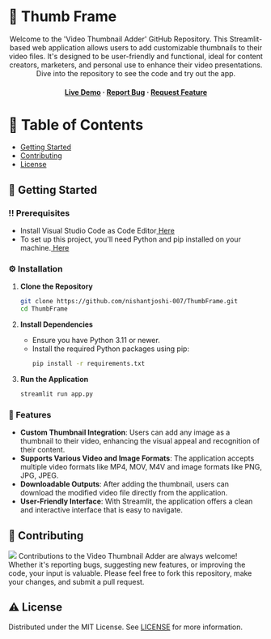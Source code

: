 # :star2: Thumb Frame
<div align='center'>
Welcome to the 'Video Thumbnail Adder' GitHub Repository. This Streamlit-based web application allows users to add customizable thumbnails to their video files. It's designed to be user-friendly and functional, ideal for content creators, marketers, and personal use to enhance their video presentations. Dive into the repository to see the code and try out the app.
<h4> <a href="https://thumbframe.streamlit.app/">Live Demo</a> <span> · </span> <a href="https://github.com/nishantjoshi-007/ThumbFrame/issues">Report Bug</a> <span> · </span> <a href="https://github.com/nishantjoshi-007/ThumbFrame/issues">Request Feature</a> </h4>
</div>

# :notebook_with_decorative_cover: Table of Contents
- [Getting Started](#toolbox-getting-started)
- [Contributing](#wave-contributing)
- [License](#warning-license)

## :toolbox: Getting Started

### :bangbang: Prerequisites
- Install Visual Studio Code as Code Editor<a href="https://code.visualstudio.com/Download"> Here</a>
- To set up this project, you'll need Python and pip installed on your machine.<a href="https://www.python.org/downloads/"> Here</a>

### :gear: Installation
1. **Clone the Repository**
   ```bash
   git clone https://github.com/nishantjoshi-007/ThumbFrame.git
   cd ThumbFrame
   ```

2. **Install Dependencies**
   - Ensure you have Python 3.11 or newer.
   - Install the required Python packages using pip:
     ```bash
     pip install -r requirements.txt
     ```

3. **Run the Application**
   ```bash
   streamlit run app.py
   ```

### :dart: Features
- **Custom Thumbnail Integration**: Users can add any image as a thumbnail to their video, enhancing the visual appeal and recognition of their content.
- **Supports Various Video and Image Formats**: The application accepts multiple video formats like MP4, MOV, M4V and image formats like PNG, JPG, JPEG.
- **Downloadable Outputs**: After adding the thumbnail, users can download the modified video file directly from the application.
- **User-Friendly Interface**: With Streamlit, the application offers a clean and interactive interface that is easy to navigate.

## :wave: Contributing
<img src="https://contrib.rocks/image?repo=nishantjoshi-007/videothumbnailadder" /> Contributions to the Video Thumbnail Adder are always welcome! Whether it's reporting bugs, suggesting new features, or improving the code, your input is valuable. Please feel free to fork this repository, make your changes, and submit a pull request.

## :warning: License
Distributed under the MIT License. See <a href="https://github.com/nishantjoshi-007/ThumbFrame/blob/main/LICENSE">LICENSE</a> for more information.
